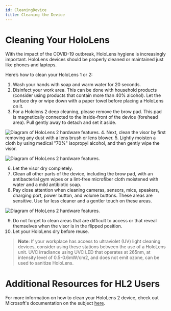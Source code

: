 ```yaml
---
id: CleaningDevice
title: Cleaning the Device
---
```


# Cleaning Your HoloLens

With the impact of the COVID-19 outbreak, HoloLens hygiene is increasingly important. HoloLens devices should be properly cleaned or maintained just like phones and laptops.  

Here’s how to clean your HoloLens 1 or 2:

1. Wash your hands with soap and warm water for 20 seconds.
2. Disinfect your work area. This can be done with household products (consider using products that contain more than 40% alcohol). Let the surface dry or wipe down with a paper towel before placing a HoloLens on it.
3. For a Hololens 2 deep cleaning, please remove the brow pad. This pad is magnetically connected to the inside-front of the device (forehead area). Pull gently away to detach and set it aside.

![Diagram of HoloLens 2 hardware features.](/img/product/hololens/hololens_browpad.png)
4. Next, clean the visor by first removing any dust with a lens brush or lens blower.
5. Lightly moisten a cloth by using medical "70%" isopropyl alcohol, and then gently wipe the visor.

![Diagram of HoloLens 2 hardware features.](/img/product/hololens/hololens_wipe_visor.png)

6. Let the visor dry completely.
7. Clean all other parts of the device, including the brow pad, with an antibacterial gym wipes or a lint-free microfiber cloth moistened with water and a mild antibiotic soap.
8. Pay close attention when cleaning cameras, sensors, mics, speakers, charging port, power button, and volume buttons. These areas are sensitive. Use far less cleaner and a gentler touch on these areas.

![Diagram of HoloLens 2 hardware features.](/img/product/hololens/hololens_button_locations.png)

9. Do not forget to clean areas that are difficult to access or that reveal themselves when the visor is in the flipped position.
10. Let your HoloLens dry before reuse.

> **Note**: If your workplace has access to ultraviolet (UV) light cleaning devices, consider using these stations between the use of a HoloLens unit. UVC irradiance using UVC LED that operates at 265nm, at intensity level of 0.5-0.6mW/cm2, and does not emit ozone, can be used to sanitize HoloLens.

# Additional Resources for HL2 Users

For more information on how to clean your HoloLens 2 device, check out Microsoft's documentation on the subject [here](https://docs.microsoft.com/en-us/hololens/hololens2-maintenance).